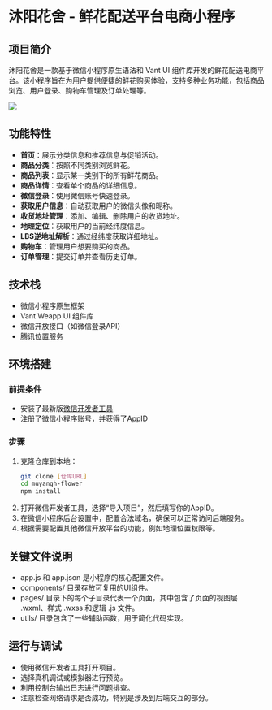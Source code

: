 # 沐阳花舍 - 鲜花配送平台电商小程序

## 项目简介
沐阳花舍是一款基于微信小程序原生语法和 Vant UI 组件库开发的鲜花配送电商平台。该小程序旨在为用户提供便捷的鲜花购买体验，支持多种业务功能，包括商品浏览、用户登录、购物车管理及订单处理等。

![](https://my-website-assets-1323233637.cos.ap-guangzhou.myqcloud.com/imgs/my%E9%A6%96%E9%A1%B5.png)



## 功能特性
- **首页**：展示分类信息和推荐信息与促销活动。
- **商品分类**：按照不同类别浏览鲜花。
- **商品列表**：显示某一类别下的所有鲜花商品。
- **商品详情**：查看单个商品的详细信息。
- **微信登录**：使用微信账号快速登录。
- **获取用户信息**：自动获取用户的微信头像和昵称。
- **收货地址管理**：添加、编辑、删除用户的收货地址。
- **地理定位**：获取用户的当前经纬度信息。
- **LBS逆地址解析**：通过经纬度获取详细地址。
- **购物车**：管理用户想要购买的商品。
- **订单管理**：提交订单并查看历史订单。

## 技术栈
- 微信小程序原生框架
- Vant Weapp UI 组件库
- 微信开放接口（如微信登录API）
- 腾讯位置服务


## 环境搭建
### 前提条件
- 安装了最新版[微信开发者工具](https://developers.weixin.qq.com/miniprogram/dev/devtools/download.html)
- 注册了微信小程序账号，并获得了AppID
### 步骤
1. 克隆仓库到本地：
   ```bash
   git clone [仓库URL]
   cd muyangh-flower
   npm install
   ```
2. 打开微信开发者工具，选择“导入项目”，然后填写你的AppID。
3. 在微信小程序后台设置中，配置合法域名，确保可以正常访问后端服务。
4. 根据需要配置其他微信开放平台的功能，例如地理位置权限等。

## 关键文件说明
- app.js 和 app.json 是小程序的核心配置文件。
- components/ 目录存放可复用的UI组件。
- pages/ 目录下的每个子目录代表一个页面，其中包含了页面的视图层 .wxml、样式 .wxss 和逻辑 .js 文件。
- utils/ 目录包含了一些辅助函数，用于简化代码实现。
## 运行与调试
- 使用微信开发者工具打开项目。
- 选择真机调试或模拟器进行预览。
- 利用控制台输出日志进行问题排查。
- 注意检查网络请求是否成功，特别是涉及到后端交互的部分。
